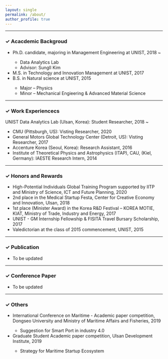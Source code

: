 ```yaml
---
layout: single
permalink: /about/
author_profile: true
---
```


--------------------

<h3> &#10003; Acacdemic Backgroud </h3>
<ul>
  <li> Ph.D. candidate, majoring in Management Engineering at UNIST, 2018 ~ </li>
    <ul>
      <li> Data Analytics Lab </li> 
      <li> Advisor: SungIl Kim </li>
    </ul>  
  <li> M.S. in Technology and Innovation Management at UNIST, 2017 </li>
  <li> B.S. in Natural science at UNIST, 2015</li>
    <ul>
      <li> Major &#8211; Physics </li> 
      <li> Minor &#8211; Mechanical Engieering & Advanced Material Science </li>
    </ul>  
</ul>

--------------------

<h3> &#10003; Work Experiencecs </h3>
UNIST Data Analytics Lab (Ulsan, Korea): Student Researcher, 2018 ~ 
<ul>
  <li> CMU (Pittsburgh, US): Visting Researcher, 2020 </li>
  <li> General Motors Global Technology Center (Detroit, US): Visting Researcher, 2017 </li>
  <li> Accenture Korea (Seoul, Korea): Research Assistant, 2016 </li>
  <li> Institute of Theoretical Physics and Astrophysics (ITAP), CAU, (Kiel, Germany): IAESTE Research Intern, 2014 </li>
</ul>


--------------------

<h3> &#10003; Honors and Rewards </h3>
<ul>
  <li> High-Potential Individuals Global Training Program supported by IITP and Ministry of Science, ICT and Future Planning, 2020</li>

  <li> 2nd place in the Medical Startup Festa, Center for Creative Economy and Innovation, Ulsan, 2018</li>

  <li> 1st place (Minister Award) in the Korea R&D Festival – KOREA MOTIE, KIAT, Ministry of Trade, Industry and Energy, 2017 </li>

  <li> UNIST - GM Internship Fellowship & FISITA Travel Bursary Scholarship, 2017</li>

  <li> Valedictorian at the class of 2015 commencement, UNIST, 2015</li>
</ul>


--------------------
<h3> &#10003; Publication </h3>
<ul>
  <li> To be updated </li>
</ul>

--------------------
<h3> &#10003; Conference Paper </h3>
<ul>
  <li> To be updated </li>
</ul>

--------------------
<h3> &#10003; Others </h3>
<ul>
  <li> International Conference on Maritime - Academic paper competition, Dongseo University and Ministry of Maritime Affairs and Fisheries, 2019</li>
    <ul>
      <li> Suggestion for Smart Port in industry 4.0</li> 
    </ul>  

  <li> Graduate Student Academic paper competition, Ulsan Development Institute, 2019</li>
    <ul>
      <li> Strategy for Maritime Startup Ecosystem</li> 
    </ul>  
</ul>
